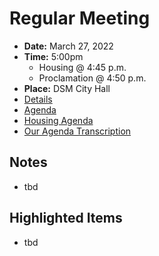 # Regular Meeting

- **Date:** March 27, 2022
- **Time:** 5:00pm
    - Housing @ 4:45 p.m.
    - Proclamation @ 4:50 p.m.
- **Place:** DSM City Hall
- [Details](https://www.dsm.city/citycouncil_detail_T60_R2393.php)
- [Agenda](https://councildocs.dsm.city/agendas/ag20230327.pdf)
- [Housing Agenda](https://councildocs.dsm.city/agendas/mg20230327.pdf)
- [Our Agenda Transcription](#/view/agenda~2023~transcription~03-27_RM)

## Notes

- tbd

## Highlighted Items

- tbd
